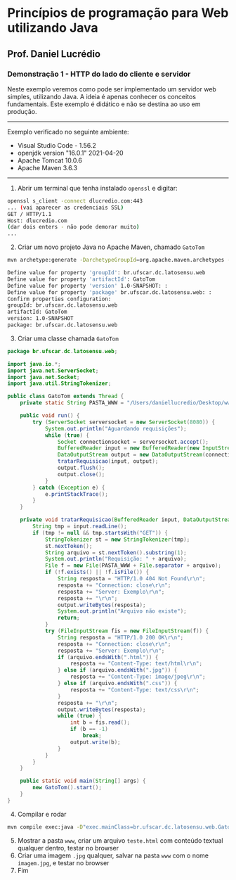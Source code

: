 # Princípios de programação para Web utilizando Java
## Prof. Daniel Lucrédio

### Demonstração 1 -  HTTP do lado do cliente e servidor
Neste exemplo veremos como pode ser implementado um servidor web simples, utilizando Java. A ideia é apenas conhecer os conceitos fundamentais. Este exemplo é didático e não se destina ao uso em produção.
<hr>
Exemplo verificado no seguinte ambiente:

- Visual Studio Code - 1.56.2
- openjdk version "16.0.1" 2021-04-20
- Apache Tomcat 10.0.6
- Apache Maven 3.6.3
<hr>

1. Abrir um terminal que tenha instalado `openssl` e digitar:

```sh
openssl s_client -connect dlucredio.com:443
... (vai aparecer as credenciais SSL)
GET / HTTP/1.1
Host: dlucredio.com
(dar dois enters - não pode demorar muito)
...
```

2. Criar um novo projeto Java no Apache Maven, chamado ```GatoTom```

```sh
mvn archetype:generate -DarchetypeGroupId=org.apache.maven.archetypes -DarchetypeArtifactId=maven-archetype-quickstart -DarchetypeVersion=1.4

Define value for property 'groupId': br.ufscar.dc.latosensu.web
Define value for property 'artifactId': GatoTom
Define value for property 'version' 1.0-SNAPSHOT: : 
Define value for property 'package' br.ufscar.dc.latosensu.web: : 
Confirm properties configuration:
groupId: br.ufscar.dc.latosensu.web
artifactId: GatoTom
version: 1.0-SNAPSHOT
package: br.ufscar.dc.latosensu.web
```

3. Criar uma classe chamada ```GatoTom```

```java
package br.ufscar.dc.latosensu.web;

import java.io.*;
import java.net.ServerSocket;
import java.net.Socket;
import java.util.StringTokenizer;

public class GatoTom extends Thread {
    private static String PASTA_WWW = "/Users/daniellucredio/Desktop/www";

    public void run() {
        try (ServerSocket serversocket = new ServerSocket(8080)) {
            System.out.println("Aguardando requisições");
            while (true) {
                Socket connectionsocket = serversocket.accept();
                BufferedReader input = new BufferedReader(new InputStreamReader(connectionsocket.getInputStream()));
                DataOutputStream output = new DataOutputStream(connectionsocket.getOutputStream());
                tratarRequisicao(input, output);
                output.flush();
                output.close();
            }
        } catch (Exception e) {
            e.printStackTrace();
        }
    }

    private void tratarRequisicao(BufferedReader input, DataOutputStream output) throws Exception {
        String tmp = input.readLine();
        if (tmp != null && tmp.startsWith("GET")) {
            StringTokenizer st = new StringTokenizer(tmp);
            st.nextToken();
            String arquivo = st.nextToken().substring(1);
            System.out.println("Requisição: " + arquivo);
            File f = new File(PASTA_WWW + File.separator + arquivo);
            if (!f.exists() || !f.isFile()) {
                String resposta = "HTTP/1.0 404 Not Found\r\n";
                resposta += "Connection: close\r\n";
                resposta += "Server: Exemplo\r\n";
                resposta += "\r\n";
                output.writeBytes(resposta);
                System.out.println("Arquivo não existe");
                return;
            }
            try (FileInputStream fis = new FileInputStream(f)) {
                String resposta = "HTTP/1.0 200 OK\r\n";
                resposta += "Connection: close\r\n";
                resposta += "Server: Exemplo\r\n";
                if (arquivo.endsWith(".html")) {
                    resposta += "Content-Type: text/html\r\n";
                } else if (arquivo.endsWith(".jpg")) {
                    resposta += "Content-Type: image/jpeg\r\n";
                } else if (arquivo.endsWith(".css")) {
                    resposta += "Content-Type: text/css\r\n";
                }
                resposta += "\r\n";
                output.writeBytes(resposta);
                while (true) {
                    int b = fis.read();
                    if (b == -1)
                        break;
                    output.write(b);
                }
            }
        }
    }

    public static void main(String[] args) {
        new GatoTom().start();
    }
}
```

4. Compilar e rodar

```sh
mvn compile exec:java -D"exec.mainClass=br.ufscar.dc.latosensu.web.GatoTom"
```

5. Mostrar a pasta ```www```, criar um arquivo ```teste.html``` com conteúdo textual qualquer dentro, testar no browser
6. Criar uma imagem ```.jpg``` qualquer, salvar na pasta ```www``` com o nome ```imagem.jpg```, e testar no browser
7. Fim
